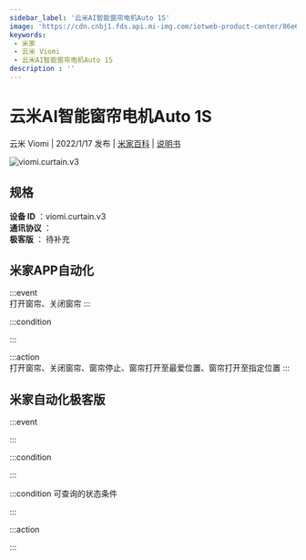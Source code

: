 ```yaml
---
sidebar_label: '云米AI智能窗帘电机Auto 1S'
image: 'https://cdn.cnbj1.fds.api.mi-img.com/iotweb-product-center/86e66dad66740167c0432aa190c9416e_1631763165646.png?GalaxyAccessKeyId=AKVGLQWBOVIRQ3XLEW&Expires=9223372036854775807&Signature=qUJWLCTqTMZcOzEeMZyh1vDlhbc='
keywords: 
 - 米家
 - 云米 Viomi
 - 云米AI智能窗帘电机Auto 1S
description : ''
---
```

# 云米AI智能窗帘电机Auto 1S

云米 Viomi | 2022/1/17 发布 | [米家百科](https://home.mi.com/webapp/content/baike/product/index.html?model=viomi.curtain.v3) | [说明书](https://home.mi.com/views/introduction.html?model=viomi.curtain.v3&region=cn)

![viomi.curtain.v3](https://cdn.cnbj1.fds.api.mi-img.com/iotweb-product-center/86e66dad66740167c0432aa190c9416e_1631763165646.png?GalaxyAccessKeyId=AKVGLQWBOVIRQ3XLEW&Expires=9223372036854775807&Signature=qUJWLCTqTMZcOzEeMZyh1vDlhbc=)

## 规格  
> 
**设备 ID** ：viomi.curtain.v3  
**通讯协议** ：  
**极客版**  ： 待补充 


## 米家APP自动化  

:::event  
打开窗帘、关闭窗帘
:::

:::condition  

:::

:::action   
打开窗帘、关闭窗帘、窗帘停止、窗帘打开至最爱位置、窗帘打开至指定位置
:::

## 米家自动化极客版  

:::event  

:::

:::condition  

:::

:::condition 可查询的状态条件  

:::

:::action  

:::

        
